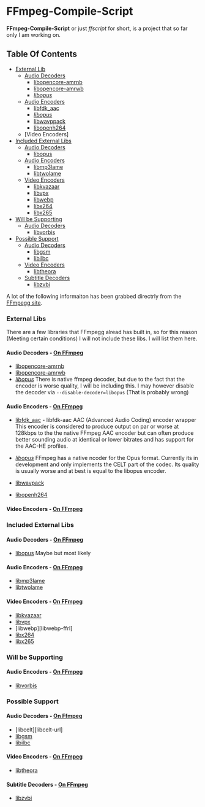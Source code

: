 # FFmpeg-Compile-Script
**FFmpeg-Compile-Script** or just *ffscript* for short, is a project that so far only I am working on.

## Table Of Contents
- [External Lib](#external-libs)
  - [Audio Decoders](#audio-decoders--on-ffmpegffmpeg-audio-dec)
    - [libopencore-amrnb](#libopencore-amrnb)
    - [libopencore-amrwb](#libopencore-amrwb)
    - [*libopus*](#libopus-dec)
  - [Audio Encoders](#audio-encoders---on-ffmpegffmpeg-audio-enc)
    - [libfdk_aac](#libfdk_aac)
    - [*libopus*](#libopus-enc)
    - [libwavppack](#libwavpack)
    - [libopenh264](#libopenh264)
  - [Video Encoders]
- [Included External Libs](#included-external-libs)
  - [Audio Decoders](#audio-decoders---on-ffmpegffmpeg-audio-dec-1)
    - [libopus](#libopus-1)
  - [Audio Encoders](#audio-encoders---on-ffmpegffmpeg-audio-enc-1)
    - [libmp3lame](#libmp3lame)
    - [libtwolame](#libtwolame)
  - [Video Encoders](#video-encoders---on-ffmpegffmpeg-vid-enc)
    - [libkvazaar](#libvkazaar)
    - [libvpx](#libvpx)
    - [libwebp](#libwebp)
    - [libx264](#libx264)
    - [libx265](@libx265)
- [Will be Supporting](#will-be-supporting)
  - [Audio Decoders](#audio-decoders---on-ffmpegffmpeg-audio-dec-2)
    - [libvorbis](#libvorbis)
- [Possible Support](#possible-support)
  - [Audio Decoders](#audio-decoders---on-ffmpegffmpeg-audio-dec-3)
    - [libgsm](#libgsm)
    - [libilbc](@libilbc)
  - [Video Encoders](#video-encoders---on-ffmpegffmpeg-vid-enc-1)
    - [libtheora](#libtheora)
  - [Subtitle Decoders](#subtitle-decoders---on-ffmpegffmpeg-sub-dec)
    - [libzvbi](#libzvbi)

A lot of the following informaiton has been grabbed directrly from the [FFmpegg site][ffmpeg-site].

### External Libs
There are a few libraries that FFmpegg alread has built in, so for this reason (Meeting certain conditions) I will not
include these libs.  I will list them here.
#### Audio Decoders - [On FFmpeg][ffmpeg-audio-dec]
- <a name='libopencore-amrnb'>[libopencore-amrnb][libopencore-amrnb-ffrl]
- <a name='libopencore-amrwb'>[libopencore-amrwb][libopencore-amrwb-ffrl]
- <a name='libopus-dec'>[*libopus*][libopus-dec-ffrl]
  There is native ffmpeg decoder, but due to the fact that the encoder is worse quality, I will be including
  this.  I may however disable the decoder via `--disable-decoder=libopus`  (That is probably wrong)
#### Audio Encoders - [On FFmpeg][ffmpeg-audio-enc]
- <a name='libfdk_aac'>[libfdk_aac][libfdk_aac-ffrl] - libfdk-aac AAC (Advanced Audio Coding) encoder wrapper
  This encoder is considered to produce output on par or worse at 128kbps to the the native FFmpeg AAC encoder but can
  often produce better sounding audio at identical or lower bitrates and has support for the AAC-HE profiles.
- <a name='libopus-enc'>[*libopus*][libopus-enc-ffrl]
  FFmpeg has a native ncoder for the Opus format. Currently its in development and only implements the CELT part of the
  codec. Its quality is usually worse and at best is equal to the libopus encoder.

- <a name='libwavpack'>[libwavpack][libwavpack-ffrl]
- <a name='libopenh264'>[libopenh264][libopenh264-ffrl]
#### Video Encoders - [On FFmpeg][ffmpeg-vid-enc]

### Included External Libs
#### Audio Decoders - [On FFmpeg][ffmpeg-audio-dec]
- <a name='libopus-1'>[libopus][libopus-ffrl]
  Maybe but most likely
#### Audio Encoders - [On FFmpeg][ffmpeg-audio-enc]
- <a name='libmp3lame'>[libmp3lame][libmp3lame-ffrl]
- <a name='libtwolame'>[libtwolame][libtwolame-ffrl]
#### Video Encoders - [On FFmpeg][ffmpeg-vid-enc]
- <a name='libkavazaar'>[libkvazaar][libkvazaar-ffrl]
- <a name='libvpx'>[libvpx][libvpx-ffrl]
- <a name='libwebp'>[libwebp][libwebp-ffrl]
- <a name='libx264'>[libx264][libx264-ffrl]
- <a name='libx265'>[libx265][libx265-ffrl]

### Will be Supporting
#### Audio Encoders - [On FFmpeg][ffmpeg-audio-enc]
- <a name='libvorbis'>[libvorbis][libvorbis-ffrl]

### Possible Support
#### Audio Decoders - [On Ffmpeg][ffmpeg-audio-dec]
- <a name='libcelt'>[libcelt][libcelt-url]
- <a name='libgsm'>[libgsm][libgsm-ffrl]
- <a name='libilbc'>[libilbc][libilbc-ffrl]
#### Video Encoders - [On FFmpeg][ffmpeg-vid-enc]
- <a name='libtheora'>[libtheora][libtheora-ffrl]
#### Subtitle Decoders - [On FFmpeg][ffmpeg-sub-dec]
- <a name='libzvbi'>[libzvbi][libzvbi-ffrl]

[ffmpeg-site]: https://ffmpeg.org "FFmpeg"
[ffmpeg-audio-dec]: https://ffmpeg.org/ffmpeg-codecs.html#Audio-Decoders "Audio Decoders"
[ffmpeg-audio-enc]: https://ffmpeg.org/ffmpeg-codecs.html#Audio-Encoders "Audio Encoders"
[ffmpeg-vid-enc]: https://ffmpeg.org/ffmpeg-codecs.html#Video-Encoders "Video Encoders"
[ffmpeg-sub-dec]: https://ffmpeg.org/ffmpeg-codecs.html#Subtitles-Decoders "Subtitle Decoders"
[ffmpeg-git]: https://Github.com/FFmpeg/FFmpeg.git "FFmpeg Repository"
[ffscript]: bloc/master/ffscript.py "FFmpeg-Compile-Script"
[libtype]: ffscript.py#L9-L23 "Class LibType"
[ffrepo]: git://source.ffmpeg.org/ffmpeg.git "Offical FFmpeg Repository"


[opus-ffrl]: https://ffmpeg.org/ffmpeg-codecs.html#opus "8.4 opus"
[libwavpack-ffrl]: https://ffmpeg.org/ffmpeg-codecs.html#libwavpack-1 "8.13 libwavpack"
[libopenh264-ffrl]: https://ffmpeg.org/ffmpeg-codecs.html#libopenh264 "9.4 libopenh264"
[libzvbi-ffrl]: https://ffmpeg.org/ffmpeg-codecs.html#libzvbi_002dteletext "5.4 libcelt"
[libilbc-ffrl]: https://ffmpeg.org/ffmpeg-codecs.html#libilbc "5.6 libilbc"
[libopus-ffrl]: https://ffmpeg.org/ffmpeg-codecs.html#libopus "5.9 libopus"
[libtheora-ffrl]: https://ffmpeg.org/ffmpeg-codecs.html#libtheora "9.5 libtheora"
[libgsm-ffrl]: https://ffmpeg.org/ffmpeg-codecs.html#libgsm "5.5 libgsm"
[libmp3lame-ffrl]: https://ffmpeg.org/ffmpeg-codecs.html#libmp3lame-1 "8.6 libmp3lame"
[libtwolame-ffrl]: https://ffmpeg.org/ffmpeg-codecs.html#libtwolame "8.10 libtwolame"
[libvorbis-ffrl]: https://ffmpeg.org/ffmpeg-codecs.html#libvorbis "8.12 libvorbis"
[libkvazaar-ffrl]: https://ffmpeg.org/ffmpeg-codecs.html#libkvazaar "9.3 libkvazaar"
[libvpx-ffrl]: https://ffmpeg.org/ffmpeg-codecs.html#libvpx "9.6 libvpx"
[libwebp]: https://ffmpeg.org/ffmpeg-codecs.html#libwebp "9.7 libwebp"
[libx264-ffrl]: https://ffmpeg.org/ffmpeg-codecs.html#libx264_002c-libx264rgb "9.8 libx264, libx264rgb"
[libx265-ffrl]: https://ffmpeg.org/ffmpeg-codecs.html#libx265 "9.9 libx265"
[libopencore-amrnb-ffrl]: https://ffmpeg.org/ffmpeg-codecs.html#libopencore_002damrnb "5.7 libopencore-amrnb"
[libopencore-amrwb-ffrl]: https://ffmpeg.org/ffmpeg-codecs.html#libopencore_002damrwb "5.8 libopencore-amrwb"
[libopus-dec-ffrl]: https://ffmpeg.org/ffmpeg-codecs.html#libopus "5.9 libopus"
[libopus-enc-ffrl]: https://ffmpeg.org/ffmpeg-codecs.html#libopus-1 "8.8 libopus"
[libfdk_aac-ffrl]: https://ffmpeg.org/ffmpeg-codecs.html#aac "8.5 libfdk_aac"
[libfdk_aac-ffrl]: https://ffmpeg.org/ffmpeg-codecs.html#libfdk_005faac "8.5 libfdk_aac"
